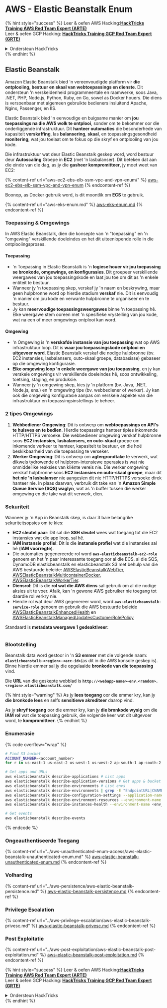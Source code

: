 # AWS - Elastic Beanstalk Enum

{% hint style="success" %}
Leer & oefen AWS Hacking:<img src="../../../.gitbook/assets/image (1).png" alt="" data-size="line">[**HackTricks Training AWS Red Team Expert (ARTE)**](https://training.hacktricks.xyz/courses/arte)<img src="../../../.gitbook/assets/image (1).png" alt="" data-size="line">\
Leer & oefen GCP Hacking: <img src="../../../.gitbook/assets/image (2).png" alt="" data-size="line">[**HackTricks Training GCP Red Team Expert (GRTE)**<img src="../../../.gitbook/assets/image (2).png" alt="" data-size="line">](https://training.hacktricks.xyz/courses/grte)

<details>

<summary>Ondersteun HackTricks</summary>

* Kyk na die [**subskripsie planne**](https://github.com/sponsors/carlospolop)!
* **Sluit aan by die** 💬 [**Discord groep**](https://discord.gg/hRep4RUj7f) of die [**telegram groep**](https://t.me/peass) of **volg** ons op **Twitter** 🐦 [**@hacktricks\_live**](https://twitter.com/hacktricks\_live)**.**
* **Deel hacking truuks deur PRs in te dien na die** [**HackTricks**](https://github.com/carlospolop/hacktricks) en [**HackTricks Cloud**](https://github.com/carlospolop/hacktricks-cloud) github repos.

</details>
{% endhint %}

## Elastic Beanstalk

Amazon Elastic Beanstalk bied 'n vereenvoudigde platform vir **die ontplooiing, bestuur en skaal van webtoepassings en dienste**. Dit ondersteun 'n verskeidenheid programmeertale en raamwerke, soos Java, .NET, PHP, Node.js, Python, Ruby, en Go, sowel as Docker houers. Die diens is versoenbaar met algemeen gebruikte bedieners insluitend Apache, Nginx, Passenger, en IIS.

Elastic Beanstalk bied 'n eenvoudige en buigsame manier om **jou toepassings na die AWS wolk te ontplooi**, sonder om te bekommer oor die onderliggende infrastruktuur. Dit **hanteer outomaties** die besonderhede van kapasiteit **verskaffing**, las **balansering**, **skaal**, en toepassingsgesondheid **monitering**, wat jou toelaat om te fokus op die skryf en ontplooiing van jou kode.

Die infrastruktuur wat deur Elastic Beanstalk geskep word, word bestuur deur **Autoscaling** Groepe in **EC2** (met 'n lasbalanser). Dit beteken dat aan die einde van die dag, as jy die **gasheer** **kompromitteer**, jy moet weet van EC2:

{% content-ref url="aws-ec2-ebs-elb-ssm-vpc-and-vpn-enum/" %}
[aws-ec2-ebs-elb-ssm-vpc-and-vpn-enum](aws-ec2-ebs-elb-ssm-vpc-and-vpn-enum/)
{% endcontent-ref %}

Boonop, as Docker gebruik word, is dit moontlik om **ECS** te gebruik.

{% content-ref url="aws-eks-enum.md" %}
[aws-eks-enum.md](aws-eks-enum.md)
{% endcontent-ref %}

### Toepassing & Omgewings

In AWS Elastic Beanstalk, dien die konsepte van 'n "toepassing" en 'n "omgewing" verskillende doeleindes en het dit uiteenlopende rolle in die ontplooiingsproses.

#### Toepassing

* 'n Toepassing in Elastic Beanstalk is 'n **logiese houer vir jou toepassing se bronkode, omgewings, en konfigurasies**. Dit groepeer verskillende weergawes van jou toepassingskode en laat jou toe om dit as 'n enkele entiteit te bestuur.
* Wanneer jy 'n toepassing skep, verskaf jy 'n naam en beskrywing, maar geen hulpbronne word op hierdie stadium **verskaf** nie. Dit is eenvoudig 'n manier om jou kode en verwante hulpbronne te organiseer en te bestuur.
* Jy kan **meervoudige toepassingsweergawes** binne 'n toepassing hê. Elke weergawe stem ooreen met 'n spesifieke vrystelling van jou kode, wat na een of meer omgewings ontplooi kan word.

#### Omgewing

* 'n Omgewing is 'n **verskafde instansie van jou toepassing** wat op AWS infrastruktuur loop. Dit is **waar jou toepassingskode ontplooi en uitgevoer word**. Elastic Beanstalk verskaf die nodige hulpbronne (bv. EC2 instansies, lasbalansers, outo-skaal groepe, databasisse) gebaseer op die omgewing konfigurasie.
* **Elke omgewing loop 'n enkele weergawe van jou toepassing**, en jy kan verskeie omgewings vir verskillende doeleindes hê, soos ontwikkeling, toetsing, staging, en produksie.
* Wanneer jy 'n omgewing skep, kies jy 'n platform (bv. Java, .NET, Node.js, ens.) en 'n omgewing tipe (bv. webbediener of werker). Jy kan ook die omgewing konfigurasie aanpas om verskeie aspekte van die infrastruktuur en toepassingsinstellings te beheer.

### 2 tipes Omgewings

1. **Webbediener Omgewing**: Dit is ontwerp om **webtoepassings en API's te huisves en te bedien**. Hierdie toepassings hanteer tipies inkomende HTTP/HTTPS versoeke. Die webbediener omgewing verskaf hulpbronne soos **EC2 instansies, lasbalansers, en outo-skaal** groepe om inkomende verkeer te hanteer, kapasiteit te bestuur, en die hoë beskikbaarheid van die toepassing te verseker.
2. **Werker Omgewing**: Dit is ontwerp om **agtergrondtake** te verwerk, wat dikwels tydrowende of hulpbron-intensiewe operasies is wat nie onmiddellike reaksies van kliënte vereis nie. Die werker omgewing verskaf hulpbronne soos **EC2 instansies en outo-skaal groepe**, maar dit **het nie 'n lasbalanser** nie aangesien dit nie HTTP/HTTPS versoeke direk hanteer nie. In plaas daarvan, verbruik dit take van 'n **Amazon Simple Queue Service (SQS) waglyn**, wat as 'n buffer tussen die werker omgewing en die take wat dit verwerk, dien.

### Sekuriteit

Wanneer jy 'n App in Beanstalk skep, is daar 3 baie belangrike sekuriteitsopsies om te kies:

* **EC2 sleutel paar**: Dit sal die **SSH sleutel** wees wat toegang tot die EC2 instansies wat die app loop, sal hê.
* **IAM instansie profiel**: Dit is die **instansie profiel** wat die instansies sal hê (**IAM voorregte**).
* Die outomaties gegenereerde rol word **`aws-elasticbeanstalk-ec2-role`** genoem en het 'n paar interessante toegang oor al die ECS, al die SQS, DynamoDB elasticbeanstalk en elasticbeanstalk S3 met behulp van die AWS bestuurde beleide: [AWSElasticBeanstalkWebTier](https://us-east-1.console.aws.amazon.com/iam/home#/policies/arn:aws:iam::aws:policy/AWSElasticBeanstalkWebTier), [AWSElasticBeanstalkMulticontainerDocker](https://us-east-1.console.aws.amazon.com/iam/home#/policies/arn:aws:iam::aws:policy/AWSElasticBeanstalkMulticontainerDocker), [AWSElasticBeanstalkWorkerTier](https://us-east-1.console.aws.amazon.com/iam/home#/policies/arn:aws:iam::aws:policy/AWSElasticBeanstalkWorkerTier).
* **Diensrol**: Dit is die **rol wat die AWS diens** sal gebruik om al die nodige aksies uit te voer. Afaik, kan 'n gewone AWS gebruiker nie toegang tot daardie rol verkry nie.
* Hierdie rol wat deur AWS gegenereer word, word **`aws-elasticbeanstalk-service-role`** genoem en gebruik die AWS bestuurde beleide [AWSElasticBeanstalkEnhancedHealth](https://us-east-1.console.aws.amazon.com/iam/home#/policies/arn:aws:iam::aws:policy/service-role/AWSElasticBeanstalkEnhancedHealth) en [AWSElasticBeanstalkManagedUpdatesCustomerRolePolicy](https://us-east-1.console.aws.amazon.com/iamv2/home?region=us-east-1#/roles/details/aws-elasticbeanstalk-service-role?section=permissions)

Standaard is **metadata weergawe 1 gedeaktiveer**:

<figure><img src="../../../.gitbook/assets/image (103).png" alt=""><figcaption></figcaption></figure>

### Blootstelling

Beanstalk data word gestoor in 'n **S3 emmer** met die volgende naam: **`elasticbeanstalk-<region>-<acc-id>`**(as dit in die AWS konsole geskep is). Binne hierdie emmer sal jy die opgelaaide **bronkode van die toepassing** vind.

Die **URL** van die geskepte webblad is **`http://<webapp-name>-env.<random>.<region>.elasticbeanstalk.com/`**

{% hint style="warning" %}
As jy **lees toegang** oor die emmer kry, kan jy **die bronkode lees** en selfs **sensitiewe akrediteer** daarop vind.

As jy **skryf toegang** oor die emmer kry, kan jy **die bronkode wysig** om die **IAM rol** wat die toepassing gebruik, die volgende keer wat dit uitgevoer word, te **kompromitteer**.
{% endhint %}

### Enumerasie

{% code overflow="wrap" %}
```bash
# Find S3 bucket
ACCOUNT_NUMBER=<account_number>
for r in us-east-1 us-east-2 us-west-1 us-west-2 ap-south-1 ap-south-2 ap-northeast-1 ap-northeast-2 ap-northeast-3 ap-southeast-1 ap-southeast-2 ap-southeast-3 ca-central-1 eu-central-1 eu-central-2 eu-west-1 eu-west-2 eu-west-3 eu-north-1 sa-east-1 af-south-1 ap-east-1 eu-south-1 eu-south-2 me-south-1 me-central-1; do aws s3 ls elasticbeanstalk-$r-$ACCOUNT_NUMBER 2>/dev/null && echo "Found in: elasticbeanstalk-$r-$ACCOUNT_NUMBER"; done

# Get apps and URLs
aws elasticbeanstalk describe-applications # List apps
aws elasticbeanstalk describe-application-versions # Get apps & bucket name with source code
aws elasticbeanstalk describe-environments # List envs
aws elasticbeanstalk describe-environments | grep -E "EndpointURL|CNAME"
aws elasticbeanstalk describe-configuration-settings --application-name <app_name> --environment-name <env_name>
aws elasticbeanstalk describe-environment-resources --environment-name <env_name> # Get env info such as SQS used queues
aws elasticbeanstalk describe-instances-health --environment-name <env_name> # Get the instances of an environment

# Get events
aws elasticbeanstalk describe-events
```
{% endcode %}

### Ongeauthentiseerde Toegang

{% content-ref url="../aws-unauthenticated-enum-access/aws-elastic-beanstalk-unauthenticated-enum.md" %}
[aws-elastic-beanstalk-unauthenticated-enum.md](../aws-unauthenticated-enum-access/aws-elastic-beanstalk-unauthenticated-enum.md)
{% endcontent-ref %}

### Volharding

{% content-ref url="../aws-persistence/aws-elastic-beanstalk-persistence.md" %}
[aws-elastic-beanstalk-persistence.md](../aws-persistence/aws-elastic-beanstalk-persistence.md)
{% endcontent-ref %}

### Privilege Escalation

{% content-ref url="../aws-privilege-escalation/aws-elastic-beanstalk-privesc.md" %}
[aws-elastic-beanstalk-privesc.md](../aws-privilege-escalation/aws-elastic-beanstalk-privesc.md)
{% endcontent-ref %}

### Post Exploitatie

{% content-ref url="../aws-post-exploitation/aws-elastic-beanstalk-post-exploitation.md" %}
[aws-elastic-beanstalk-post-exploitation.md](../aws-post-exploitation/aws-elastic-beanstalk-post-exploitation.md)
{% endcontent-ref %}

{% hint style="success" %}
Leer & oefen AWS Hacking:<img src="../../../.gitbook/assets/image (1).png" alt="" data-size="line">[**HackTricks Training AWS Red Team Expert (ARTE)**](https://training.hacktricks.xyz/courses/arte)<img src="../../../.gitbook/assets/image (1).png" alt="" data-size="line">\
Leer & oefen GCP Hacking: <img src="../../../.gitbook/assets/image (2).png" alt="" data-size="line">[**HackTricks Training GCP Red Team Expert (GRTE)**<img src="../../../.gitbook/assets/image (2).png" alt="" data-size="line">](https://training.hacktricks.xyz/courses/grte)

<details>

<summary>Ondersteun HackTricks</summary>

* Kyk na die [**subskripsie planne**](https://github.com/sponsors/carlospolop)!
* **Sluit aan by die** 💬 [**Discord groep**](https://discord.gg/hRep4RUj7f) of die [**telegram groep**](https://t.me/peass) of **volg** ons op **Twitter** 🐦 [**@hacktricks\_live**](https://twitter.com/hacktricks\_live)**.**
* **Deel hacking truuks deur PRs in te dien na die** [**HackTricks**](https://github.com/carlospolop/hacktricks) en [**HackTricks Cloud**](https://github.com/carlospolop/hacktricks-cloud) github repos.

</details>
{% endhint %}
